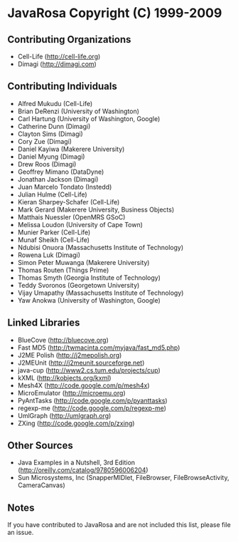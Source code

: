 # JavaRosa Copyright (C) 1999-2009

## Contributing Organizations
* Cell-Life (http://cell-life.org)
* Dimagi (http://dimagi.com)

## Contributing Individuals
* Alfred Mukudu (Cell-Life)
* Brian DeRenzi (University of Washington)
* Carl Hartung (University of Washington, Google)
* Catherine Dunn (Dimagi)
* Clayton Sims (Dimagi)
* Cory Zue (Dimagi)
* Daniel Kayiwa (Makerere University)
* Daniel Myung (Dimagi)
* Drew Roos (Dimagi)
* Geoffrey Mimano (DataDyne)
* Jonathan Jackson (Dimagi)
* Juan Marcelo Tondato (Instedd)
* Julian Hulme (Cell-Life)
* Kieran Sharpey-Schafer (Cell-Life)
* Mark Gerard (Makerere University, Business Objects)
* Matthais Nuessler (OpenMRS GSoC)
* Melissa Loudon (University of Cape Town)
* Munier Parker (Cell-Life)     
* Munaf Sheikh (Cell-Life)
* Ndubisi Onuora (Massachusetts Institute of Technology)
* Rowena Luk (Dimagi)
* Simon Peter Muwanga (Makerere University)
* Thomas Routen (Things Prime)
* Thomas Smyth (Georgia Institute of Technology)
* Teddy Svoronos (Georgetown University)
* Vijay Umapathy (Massachusetts Institute of Technology)
* Yaw Anokwa (University of Washington, Google)

## Linked Libraries
* BlueCove (http://bluecove.org)
* Fast MD5 (http://twmacinta.com/myjava/fast_md5.php)
* J2ME Polish (http://j2mepolish.org)
* J2MEUnit (http://j2meunit.sourceforge.net)
* java-cup (http://www2.cs.tum.edu/projects/cup)
* kXML (http://kobjects.org/kxml)                 
* Mesh4X (http://code.google.com/p/mesh4x)
* MicroEmulator (http://microemu.org)
* PyAntTasks (http://code.google.com/p/pyanttasks) 
* regexp-me (http://code.google.com/p/regexp-me)
* UmlGraph (http://umlgraph.org)
* ZXing (http://code.google.com/p/zxing)

## Other Sources
* Java Examples in a Nutshell, 3rd Edition (http://oreilly.com/catalog/9780596006204)
* Sun Microsystems, Inc (SnapperMIDlet, FileBrowser, FileBrowseActivity, CameraCanvas)

## Notes
If you have contributed to JavaRosa and are not included this list, please file an issue.